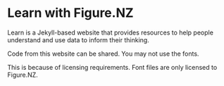 # Learn with Figure.NZ

Learn is a Jekyll-based website that provides resources to help people understand and use data to inform their thinking.

Code from this website can be shared. You may not use the fonts.

This is because of licensing requirements. Font files are only licensed to Figure.NZ.